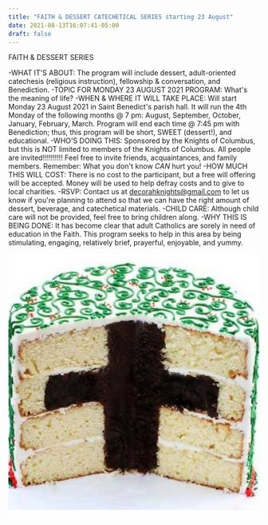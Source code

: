 ```yaml
---
title: "FAITH & DESSERT CATECHETICAL SERIES starting 23 August"
date: 2021-08-13T16:07:41-05:00
draft: false
---
```


FAITH & DESSERT SERIES

-WHAT IT'S ABOUT: The program will include dessert, adult-oriented catechesis (religious instruction), fellowship & conversation, and Benediction.
-TOPIC FOR MONDAY 23 AUGUST 2021 PROGRAM: What's the meaning of life?
-WHEN & WHERE IT WILL TAKE PLACE: Will start Monday 23 August 2021 in Saint Benedict's parish hall. It will run the 4th Monday of the following months @ 7 pm: August, September, October, January, February, March. Program will end each time @ 7:45 pm with Benediction; thus, this program will be short, SWEET (dessert!), and educational.
-WHO'S DOING THIS: Sponsored by the Knights of Columbus, but this is NOT limited to members of the Knights of Columbus. All people are invited!!!!!!!!!! Feel free to invite friends, acquaintances, and family members. Remember: What you don't know *CAN* hurt you!
-HOW MUCH THIS WILL COST: There is no cost to the participant, but a free will offering will be accepted. Money will be used to help defray costs and to give to local charities.
-RSVP: Contact us at decorahknights@gmail.com to let us know if you're planning to attend so that we can have the right amount of dessert, beverage, and catechetical materials.
-CHILD CARE: Although child care will not be provided, feel free to bring children along.
-WHY THIS IS BEING DONE: It has become clear that adult Catholics are sorely in need of education in the Faith. This program seeks to help in this area by being stimulating, engaging, relatively brief, prayerful, enjoyable, and yummy.

![faith cake](/events/faith-cake-cropped.jpg)
